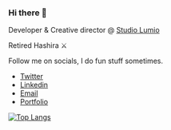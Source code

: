 ### Hi there 👋 

Developer & Creative director @ [Studio Lumio](https://studiolumio.com/)

Retired Hashira ⚔️


 Follow me on socials, I do fun stuff sometimes.
 
- [Twitter](https://twitter.com/JoBenEtuk)
- [Linkedin](https://www.linkedin.com/in/josiah-etuk-8a54a61ba/)
- [Email](mailto:etukjosiahbenjamin@gmail.com)
- [Portfolio](https://www.jobenetuk.dev/)

<!-- ![Josiah's GitHub stats](https://github-readme-stats.vercel.app/api?username=JoBenEtuk&show_icons=true&theme=material-palenight&count_private=true&hide=issues,contribs) -->
[![Top Langs](https://github-readme-stats.vercel.app/api/top-langs/?username=JoBenEtuk&theme=ayu-mirage&langs_count=8&layout=compact)](https://github.com/JoBenEtuk/github-readme-stats)
